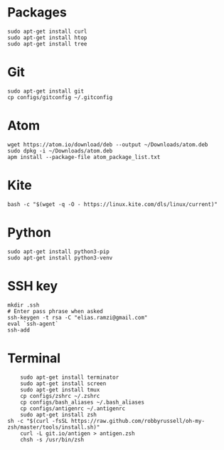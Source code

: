 # Packages

	sudo apt-get install curl
	sudo apt-get install htop
	sudo apt-get install tree


# Git

	sudo apt-get install git
	cp configs/gitconfig ~/.gitconfig


# Atom

	wget https://atom.io/download/deb --output ~/Downloads/atom.deb
	sudo dpkg -i ~/Downloads/atom.deb
	apm install --package-file atom_package_list.txt


# Kite

	bash -c "$(wget -q -O - https://linux.kite.com/dls/linux/current)"


# Python

	sudo apt-get install python3-pip
	sudo apt-get install python3-venv


# SSH key

	mkdir .ssh
	# Enter pass phrase when asked
	ssh-keygen -t rsa -C "elias.ramzi@gmail.com"
	eval `ssh-agent`
	ssh-add


# Terminal
		sudo apt-get install terminator
		sudo apt-get install screen
		sudo apt-get install tmux
		cp configs/zshrc ~/.zshrc
		cp configs/bash_aliases ~/.bash_aliases
		cp configs/antigenrc ~/.antigenrc
		sudo apt-get install zsh
    sh -c "$(curl -fsSL https://raw.github.com/robbyrussell/oh-my-zsh/master/tools/install.sh)"
		curl -L git.io/antigen > antigen.zsh
		chsh -s /usr/bin/zsh

